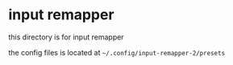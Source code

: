 # input remapper
this directory is for input remapper

the config files is located at `~/.config/input-remapper-2/presets`
